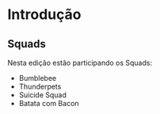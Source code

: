 # Introdução

## Squads

Nesta edição estão participando os Squads:

* Bumblebee
* Thunderpets
* Suicide Squad
* Batata com Bacon



